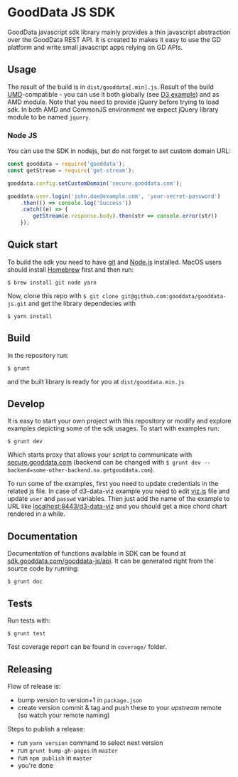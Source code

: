 # GoodData JS SDK
GoodData javascript sdk library mainly provides a thin javascript abstraction
over the GoodData REST API. It is created to makes it easy to use the GD platform
and write small javascript apps relying on GD APIs.

## Usage

The result of the build is in `dist/gooddata[.min].js`.
Result of the build [UMD](https://github.com/umdjs/umd)-compatible -
you can use it both globally (see [D3 example][d3ex]) and as AMD module. Note that you need to provide
jQuery before trying to load sdk. In both AMD and CommonJS environment we expect jQuery library module
to be named `jquery`.

### Node JS

You can use the SDK in nodejs, but do not forget to set custom domain URL:
```js
const gooddata = require('gooddata');
const getStream = require('get-stream');

gooddata.config.setCustomDomain('secure.gooddata.com');

gooddata.user.login('john.doe@example.com', 'your-secret-password')
    .then(() => console.log('Success'))
    .catch((e) => {
        getStream(e.response.body).then(str => console.error(str))
    });
```

## Quick start
To build the sdk you need to have [git](http://git-scm.com) and [Node.js](http://nodejs.org)
installed. MacOS users should install [Homebrew](http://mxcl.github.com/homebrew/)
first and then run:
```
$ brew install git node yarn
```
Now, clone this repo with `$ git clone git@github.com:gooddata/gooddata-js.git`
and get the library dependecies with
```
$ yarn install
```
## Build
In the repository run:
```
$ grunt
```
and the built library is ready for you at `dist/gooddata.min.js`

## Develop
It is easy to start your own project with this repository or modify and explore
examples depicting some of the sdk usages. To start with examples run:
```
$ grunt dev
```
Which starts proxy that allows your script to communicate with [secure.gooddata.com](https://secure.gooddata.com)
(backend can be changed with `$ grunt dev --backend=some-other-backend.na.getgooddata.com`).

To run some of the examples, first you need to update credentials in the related js file.
In case of d3-data-viz example you need to edit
[viz.js](https://github.com/gooddata/gooddata-js/blob/develop/examples/d3-data-viz/viz.js)
file and update `user` and `passwd` variables. Then just add the name of the example to URL like
[localhost:8443/d3-data-viz](https://localhost:8443/d3-data-viz) and you should get a nice chord
chart rendered in a while.

## Documentation
Documentation of functions available in SDK can be found at [sdk.gooddata.com/gooddata-js/api](http://sdk.gooddata.com/gooddata-js/api).
It can be generated right from the source code by running:
```
$ grunt doc
```

## Tests
Run tests with:
```
$ grunt test
```
Test coverage report can be found in `coverage/` folder.

## Releasing
Flow of release is:

* bump version to version+1 in `package.json`
* create version commit & tag and push these to your *upstream* remote (so watch your remote naming)

Steps to publish a release:

* run `yarn version` command to select next version
* run `grunt bump-gh-pages` in `master`
* run `npm publish` in `master`
* you're done

[d3ex]: examples/d3-data-viz/viz.js
